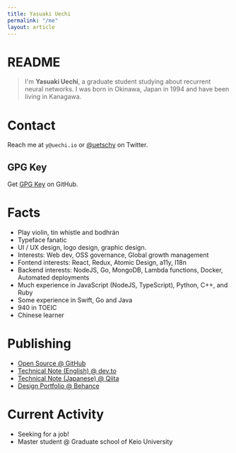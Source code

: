 ```yaml
---
title: Yasuaki Uechi
permalink: "/me"
layout: article
---
```


<style>
img {
  width: auto !important;
}
</style>

# README

> I'm **Yasuaki Uechi**, a graduate student studying about recurrent neural networks. I was born in Okinawa, Japan in 1994 and have been living in Kanagawa.

# Contact

Reach me at `y@uechi.io` or [@uetschy](https://twitter.com/uetschy) on Twitter.

## GPG Key

Get [GPG Key](https://github.com/uetchy.gpg) on GitHub.

# Facts

- Play violin, tin whistle and bodhrán
- Typeface fanatic
- UI / UX design, logo design, graphic design.
- Interests: Web dev, OSS governance, Global growth management
- Fontend interests: React, Redux, Atomic Design, a11y, I18n
- Backend interests: NodeJS, Go, MongoDB, Lambda functions, Docker, Automated deployments
- Much experience in JavaScript (NodeJS, TypeScript), Python, C++, and Ruby
- Some experience in Swift, Go and Java
- 940 in TOEIC
- Chinese learner

# Publishing

- [Open Source @ GitHub](https://github.com/uetchy)
- [Technical Note (English) @ dev.to](https://dev.to/uetchy)
- [Technical Note (Japanese) @ Qiita](https://qiita.com/uetchy)
- [Design Portfolio @ Behance](https://www.behance.net/uechi)

# Current Activity

- Seeking for a job!
- Master student @ Graduate school of Keio University
